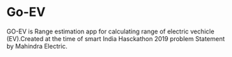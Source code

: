 # Go-EV
GO-EV is Range estimation app for calculating range of electric vechicle (EV).Created at the time of smart India Hasckathon 2019 problem
Statement by Mahindra Electric.
